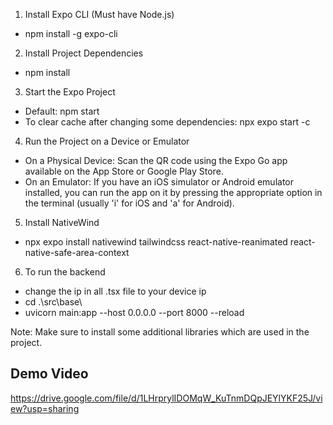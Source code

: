 1. Install Expo CLI (Must have Node.js)
- npm install -g expo-cli

2. Install Project Dependencies
- npm install

3. Start the Expo Project
- Default: npm start
- To clear cache after changing some dependencies: npx expo start -c

4. Run the Project on a Device or Emulator
- On a Physical Device: Scan the QR code using the Expo Go app available on the App Store or Google Play Store.
- On an Emulator: If you have an iOS simulator or Android emulator installed, you can run the app on it by pressing the appropriate option in the terminal (usually 'i' for iOS and 'a' for Android).

5. Install NativeWind
- npx expo install nativewind tailwindcss react-native-reanimated react-native-safe-area-context 

6. To run the backend
- change the ip in all .tsx file to your device ip 
- cd .\src\base\
- uvicorn main:app --host 0.0.0.0 --port 8000 --reload

Note: Make sure to install some additional libraries which are used in the project.

## Demo Video
https://drive.google.com/file/d/1LHrprylIDOMqW_KuTnmDQpJEYlYKF25J/view?usp=sharing
